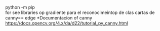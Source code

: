python -m pip  
for see libraries
op
gradiente
para el reconocimeintop de clas cartas de
canny== edge
*Documentacion of canny
https://docs.opencv.org/4.x/da/d22/tutorial_py_canny.html